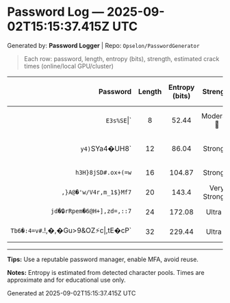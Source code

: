 # Password Log — 2025-09-02T15:15:37.415Z UTC

Generated by: **Password Logger** | Repo: `Opselon/PasswordGenerator`

> Each row: password, length, entropy (bits), strength, estimated crack times (online/local GPU/cluster)

| Password | Length | Entropy (bits) | Strength | Crack (online @100/s) | Local GPU (1B/s) | Cluster (1T/s) |
|---:|:---:|:---:|:---:|:---:|:---:|:---:|
| `E3s%SE`\|` | 8 | 52.44 | Moderate 💛 | 1932930 years 154 days | 70 days 13 hours | 1 hour 41 minutes |
| `y4)`SYa4�UH8` | 12 | 86.04 | Strong 💚 | practically infinite | 2520828488 years 67 days | 2520828 years 178 days |
| `h3H}8jSD#.ox+(=w` | 16 | 104.87 | Strong 💚 | practically infinite | practically infinite | practically infinite |
| `,}A@�'w/V4r,m_1$}Mf7` | 20 | 143.4 | Very Strong 💙 | practically infinite | practically infinite | practically infinite |
| `jd�🔒rRpem�6@H+],zd=,::7` | 24 | 172.08 | Ultra 💜 | practically infinite | practically infinite | practically infinite |
| `Tb6�:4=v#`.!,�,�Gu>9&OZ⚡c\|,tE�cP` | 32 | 229.44 | Ultra 💜 | practically infinite | practically infinite | practically infinite |

---

**Tips:** Use a reputable password manager, enable MFA, avoid reuse.

**Notes:** Entropy is estimated from detected character pools. Times are approximate and for educational use only.

Generated at 2025-09-02T15:15:37.415Z UTC
